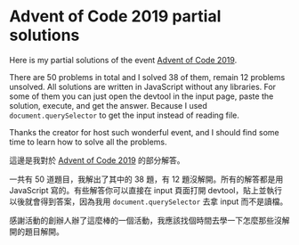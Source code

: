 # Advent of Code 2019 partial solutions

Here is my partial solutions of the event [Advent of Code 2019](https://adventofcode.com/2019).

There are 50 problems in total and I solved 38 of them, remain 12 problems unsolved. All solutions are written in JavaScript without any libraries. For some of them you can just open the devtool in the input page, paste the solution, execute, and get the answer. Because I used `document.querySelector` to get the input instead of reading file.

Thanks the creator for host such wonderful event, and I should find some time to learn how to solve all the problems.

這邊是我對於 [Advent of Code 2019](https://adventofcode.com/2019) 的部分解答。

一共有 50 道題目，我解出了其中的 38 題，有 12 題沒解開。所有的解答都是用 JavaScript 寫的。有些解答你可以直接在 input 頁面打開 devtool，貼上並執行以後就會得到答案，因為我用 `document.querySelector` 去拿 input 而不是讀檔。

感謝活動的創辦人辦了這麼棒的一個活動，我應該找個時間去學一下怎麼那些沒解開的題目解開。

